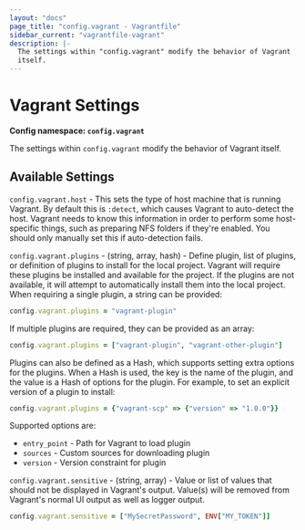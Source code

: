 ```yaml
---
layout: "docs"
page_title: "config.vagrant - Vagrantfile"
sidebar_current: "vagrantfile-vagrant"
description: |-
  The settings within "config.vagrant" modify the behavior of Vagrant
  itself.
---
```


# Vagrant Settings

**Config namespace: `config.vagrant`**

The settings within `config.vagrant` modify the behavior of Vagrant
itself.

## Available Settings

`config.vagrant.host` - This sets the type of host machine that is running
Vagrant. By default this is `:detect`, which causes Vagrant to auto-detect
the host. Vagrant needs to know this information in order to perform some
host-specific things, such as preparing NFS folders if they're enabled.
You should only manually set this if auto-detection fails.

`config.vagrant.plugins` - (string, array, hash) - Define plugin, list of
plugins, or definition of plugins to install for the local project. Vagrant
will require these plugins be installed and available for the project. If
the plugins are not available, it will attempt to automatically install
them into the local project. When requiring a single plugin, a string can
be provided:

```ruby
config.vagrant.plugins = "vagrant-plugin"
```

If multiple plugins are required, they can be provided as an array:

```ruby
config.vagrant.plugins = ["vagrant-plugin", "vagrant-other-plugin"]
```

Plugins can also be defined as a Hash, which supports setting extra options
for the plugins. When a Hash is used, the key is the name of the plugin, and
the value is a Hash of options for the plugin. For example, to set an explicit
version of a plugin to install:

```ruby
config.vagrant.plugins = {"vagrant-scp" => {"version" => "1.0.0"}}
```

Supported options are:

* `entry_point` - Path for Vagrant to load plugin
* `sources` - Custom sources for downloading plugin
* `version` - Version constraint for plugin

`config.vagrant.sensitive` - (string, array) - Value or list of values that
should not be displayed in Vagrant's output. Value(s) will be removed from
Vagrant's normal UI output as well as logger output.

```ruby
config.vagrant.sensitive = ["MySecretPassword", ENV["MY_TOKEN"]]
```
